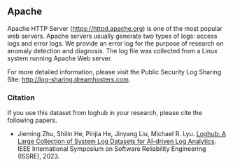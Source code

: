 ## Apache
Apache HTTP Server (https://httpd.apache.org) is one of the most popular web servers. Apache servers usually generate two types of logs: access logs and error logs. We provide an error log for the purpose of research on anomaly detection and diagnosis. The log file was collected from a Linux system running Apache Web server.

For more detailed information, please visit the Public Security Log Sharing Site: http://log-sharing.dreamhosters.com.

### Citation
If you use this dataset from loghub in your research, please cite the following papers.
+ Jieming Zhu, Shilin He, Pinjia He, Jinyang Liu, Michael R. Lyu. [Loghub: A Large Collection of System Log Datasets for AI-driven Log Analytics](https://arxiv.org/abs/2008.06448). IEEE International Symposium on Software Reliability Engineering (ISSRE), 2023.
